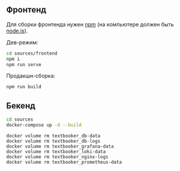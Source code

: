 ## Фронтенд

Для сборки фронтенда нужен [npm](https://www.npmjs.com/) (на компьютере должен быть [node.js](https://nodejs.org/)).

Дев-режим:
```bash
cd sources/frontend
npm i
npm run serve
```

Продакшн-сборка:

```bash
npm run build
```

## Бекенд

```bash
cd sources
docker-compose up -d --build
```

```
docker volume rm textbooker_db-data
docker volume rm textbooker_db-logs
docker volume rm textbooker_grafana-data
docker volume rm textbooker_loki-data
docker volume rm textbooker_nginx-logs
docker volume rm textbooker_prometheus-data
```